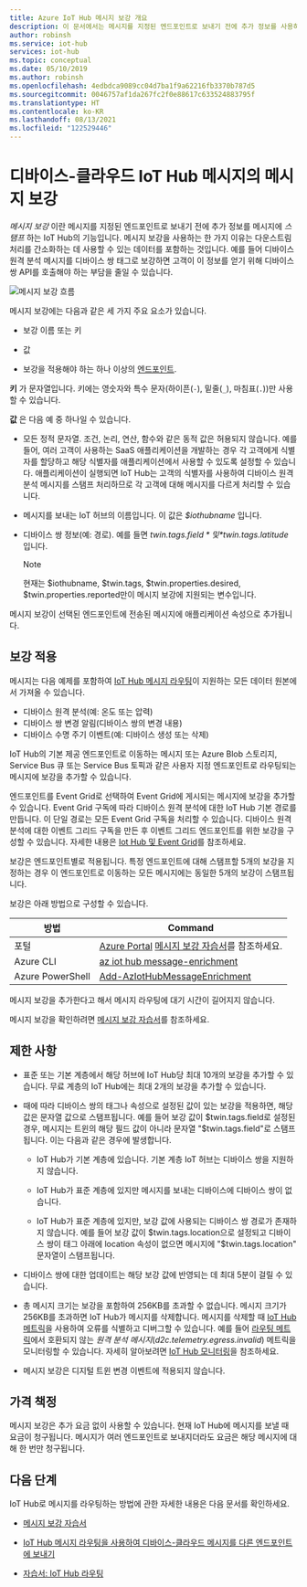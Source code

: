```yaml
---
title: Azure IoT Hub 메시지 보강 개요
description: 이 문서에서는 메시지를 지정된 엔드포인트로 보내기 전에 추가 정보를 사용하여 메시지를 스탬프하는 기능을 IoT Hub에 제공하는 메시지 보강을 보여 줍니다.
author: robinsh
ms.service: iot-hub
services: iot-hub
ms.topic: conceptual
ms.date: 05/10/2019
ms.author: robinsh
ms.openlocfilehash: 4edbdca9089cc04d7ba1f9a62216fb3370b787d5
ms.sourcegitcommit: 0046757af1da267fc2f0e88617c633524883795f
ms.translationtype: HT
ms.contentlocale: ko-KR
ms.lasthandoff: 08/13/2021
ms.locfileid: "122529446"
---
```

# <a name="message-enrichments-for-device-to-cloud-iot-hub-messages"></a>디바이스-클라우드 IoT Hub 메시지의 메시지 보강

*메시지 보강* 이란 메시지를 지정된 엔드포인트로 보내기 전에 추가 정보를 메시지에 *스탬프* 하는 IoT Hub의 기능입니다. 메시지 보강을 사용하는 한 가지 이유는 다운스트림 처리를 간소화하는 데 사용할 수 있는 데이터를 포함하는 것입니다. 예를 들어 디바이스 원격 분석 메시지를 디바이스 쌍 태그로 보강하면 고객이 이 정보를 얻기 위해 디바이스 쌍 API를 호출해야 하는 부담을 줄일 수 있습니다.

![메시지 보강 흐름](./media/iot-hub-message-enrichments-overview/message-enrichments-flow.png)

메시지 보강에는 다음과 같은 세 가지 주요 요소가 있습니다.

* 보강 이름 또는 키

* 값

* 보강을 적용해야 하는 하나 이상의 [엔드포인트](iot-hub-devguide-endpoints.md).

**키** 가 문자열입니다. 키에는 영숫자와 특수 문자(하이픈(`-`), 밑줄(`_`), 마침표(`.`))만 사용할 수 있습니다.

**값** 은 다음 예 중 하나일 수 있습니다.

* 모든 정적 문자열. 조건, 논리, 연산, 함수와 같은 동적 값은 허용되지 않습니다. 예를 들어, 여러 고객이 사용하는 SaaS 애플리케이션을 개발하는 경우 각 고객에게 식별자를 할당하고 해당 식별자를 애플리케이션에서 사용할 수 있도록 설정할 수 있습니다. 애플리케이션이 실행되면 IoT Hub는 고객의 식별자를 사용하여 디바이스 원격 분석 메시지를 스탬프 처리하므로 각 고객에 대해 메시지를 다르게 처리할 수 있습니다.

* 메시지를 보내는 IoT 허브의 이름입니다. 이 값은 *$iothubname* 입니다.

* 디바이스 쌍 정보(예: 경로). 예를 들면 *$twin.tags.field* 및 *$twin.tags.latitude* 입니다.

   > [!NOTE]
   > 현재는 $iothubname, $twin.tags, $twin.properties.desired, $twin.properties.reported만이 메시지 보강에 지원되는 변수입니다.

메시지 보강이 선택된 엔드포인트에 전송된 메시지에 애플리케이션 속성으로 추가됩니다.  

## <a name="applying-enrichments"></a>보강 적용

메시지는 다음 예제를 포함하여 [IoT Hub 메시지 라우팅](iot-hub-devguide-messages-d2c.md)이 지원하는 모든 데이터 원본에서 가져올 수 있습니다.

* 디바이스 원격 분석(예: 온도 또는 압력)
* 디바이스 쌍 변경 알림(디바이스 쌍의 변경 내용)
* 디바이스 수명 주기 이벤트(예: 디바이스 생성 또는 삭제)

IoT Hub의 기본 제공 엔드포인트로 이동하는 메시지 또는 Azure Blob 스토리지, Service Bus 큐 또는 Service Bus 토픽과 같은 사용자 지정 엔드포인트로 라우팅되는 메시지에 보강을 추가할 수 있습니다.

엔드포인트를 Event Grid로 선택하여 Event Grid에 게시되는 메시지에 보강을 추가할 수 있습니다. Event Grid 구독에 따라 디바이스 원격 분석에 대한 IoT Hub 기본 경로를 만듭니다. 이 단일 경로는 모든 Event Grid 구독을 처리할 수 있습니다. 디바이스 원격 분석에 대한 이벤트 그리드 구독을 만든 후 이벤트 그리드 엔드포인트를 위한 보강을 구성할 수 있습니다. 자세한 내용은 [Iot Hub 및 Event Grid](iot-hub-event-grid.md)를 참조하세요.

보강은 엔드포인트별로 적용됩니다. 특정 엔드포인트에 대해 스탬프할 5개의 보강을 지정하는 경우 이 엔드포인트로 이동하는 모든 메시지에는 동일한 5개의 보강이 스탬프됩니다.

보강은 아래 방법으로 구성할 수 있습니다.

| **방법** | **Command** |
| ----- | -----| 
| 포털 | [Azure Portal](https://portal.azure.com) [메시지 보강 자습서](tutorial-message-enrichments.md)를 참조하세요. | 
| Azure CLI   | [az iot hub message-enrichment](/cli/azure/iot/hub/message-enrichment) |
| Azure PowerShell | [Add-AzIotHubMessageEnrichment](/powershell/module/az.iothub/add-aziothubmessageenrichment) |

메시지 보강을 추가한다고 해서 메시지 라우팅에 대기 시간이 길어지지 않습니다.

메시지 보강을 확인하려면 [메시지 보강 자습서](tutorial-message-enrichments.md)를 참조하세요.

## <a name="limitations"></a>제한 사항

* 표준 또는 기본 계층에서 해당 허브에 IoT Hub당 최대 10개의 보강을 추가할 수 있습니다. 무료 계층의 IoT Hub에는 최대 2개의 보강을 추가할 수 있습니다.

* 때에 따라 디바이스 쌍의 태그나 속성으로 설정된 값이 있는 보강을 적용하면, 해당 값은 문자열 값으로 스탬프됩니다. 예를 들어 보강 값이 $twin.tags.field로 설정된 경우, 메시지는 트윈의 해당 필드 값이 아니라 문자열 "$twin.tags.field"로 스탬프됩니다. 이는 다음과 같은 경우에 발생합니다.

   * IoT Hub가 기본 계층에 있습니다. 기본 계층 IoT 허브는 디바이스 쌍을 지원하지 않습니다.

   * IoT Hub가 표준 계층에 있지만 메시지를 보내는 디바이스에 디바이스 쌍이 없습니다.

   * IoT Hub가 표준 계층에 있지만, 보강 값에 사용되는 디바이스 쌍 경로가 존재하지 않습니다. 예를 들어 보강 값이 $twin.tags.location으로 설정되고 디바이스 쌍이 태그 아래에 location 속성이 없으면 메시지에 "$twin.tags.location" 문자열이 스탬프됩니다. 

* 디바이스 쌍에 대한 업데이트는 해당 보강 값에 반영되는 데 최대 5분이 걸릴 수 있습니다.

* 총 메시지 크기는 보강을 포함하여 256KB를 초과할 수 없습니다. 메시지 크기가 256KB를 초과하면 IoT Hub가 메시지를 삭제합니다. 메시지를 삭제할 때 [IoT Hub 메트릭](monitor-iot-hub-reference.md#metrics)을 사용하여 오류를 식별하고 디버그할 수 있습니다. 예를 들어 [라우팅 메트릭](monitor-iot-hub-reference.md#routing-metrics)에서 호환되지 않는 *원격 분석 메시지*(*d2c.telemetry.egress.invalid*) 메트릭을 모니터링할 수 있습니다. 자세히 알아보려면 [IoT Hub 모니터링](monitor-iot-hub.md)을 참조하세요.

* 메시지 보강은 디지털 트윈 변경 이벤트에 적용되지 않습니다.

## <a name="pricing"></a>가격 책정

메시지 보강은 추가 요금 없이 사용할 수 있습니다. 현재 IoT Hub에 메시지를 보낼 때 요금이 청구됩니다. 메시지가 여러 엔드포인트로 보내지더라도 요금은 해당 메시지에 대해 한 번만 청구됩니다.

## <a name="next-steps"></a>다음 단계

IoT Hub로 메시지를 라우팅하는 방법에 관한 자세한 내용은 다음 문서를 확인하세요.

* [메시지 보강 자습서](tutorial-message-enrichments.md)

* [IoT Hub 메시지 라우팅을 사용하여 디바이스-클라우드 메시지를 다른 엔드포인트에 보내기](iot-hub-devguide-messages-d2c.md)

* [자습서: IoT Hub 라우팅](tutorial-routing.md)
